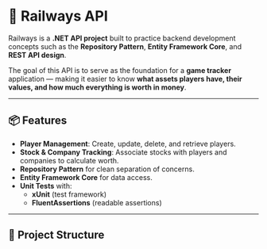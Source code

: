# 🚆 Railways API

Railways is a **.NET API project** built to practice backend development concepts such as the **Repository Pattern**, **Entity Framework Core**, and **REST API design**.  

The goal of this API is to serve as the foundation for a **game tracker** application — making it easier to know **what assets players have, their values, and how much everything is worth in money**.

---

## 📦 Features
- **Player Management**: Create, update, delete, and retrieve players.
- **Stock & Company Tracking**: Associate stocks with players and companies to calculate worth.
- **Repository Pattern** for clean separation of concerns.
- **Entity Framework Core** for data access.
- **Unit Tests** with:
  - **xUnit** (test framework)
  - **FluentAssertions** (readable assertions)

---

## 📂 Project Structure
